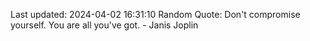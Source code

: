 Last updated: 2024-04-02 16:31:10
Random Quote: Don't compromise yourself. You are all you've got. - Janis Joplin
